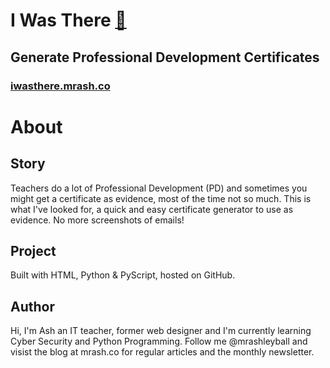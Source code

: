 # I Was There [🔗](https://iwasthere.mrash.co/)
## Generate Professional Development Certificates
### [iwasthere.mrash.co](https://iwasthere.mrash.co/)

# About
## Story
Teachers do a lot of Professional Development (PD) and sometimes you might get a certificate as evidence, most of the time not so much. This is what I've looked for, a quick and easy certificate generator to use as evidence. No more screenshots of emails!

## Project
Built with HTML, Python & PyScript, hosted on GitHub.

## Author
Hi, I'm Ash an IT teacher, former web designer and I'm currently learning Cyber Security and Python Programming. Follow me @mrashleyball and visist the blog at mrash.co for regular articles and the monthly newsletter.
